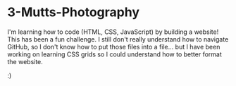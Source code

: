 # 3-Mutts-Photography

I'm learning how to code (HTML, CSS, JavaScript) by building a website! This has been a fun challenge.
I still don't really understand how to navigate GitHub, so I don't know how to put those files into a file...
but I have been working on learning CSS grids so I could understand how to better format the website.

:)
